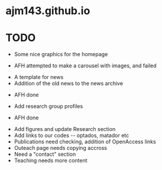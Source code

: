 # ajm143.github.io

# TODO

* Some nice graphics for the homepage
 - AFH attempted to make a carousel with images, and failed
* A template for news
* Addition of the old news to the news archive
 - AFH done
* Add research group profiles
 - AFH done
* Add figures and update Research section
* Add links to our codes -- optados, matador etc
* Publications need checking, addition of OpenAccess links
* Outeach page needs copying accross
* Need a "contact" section
* Teaching needs more content
